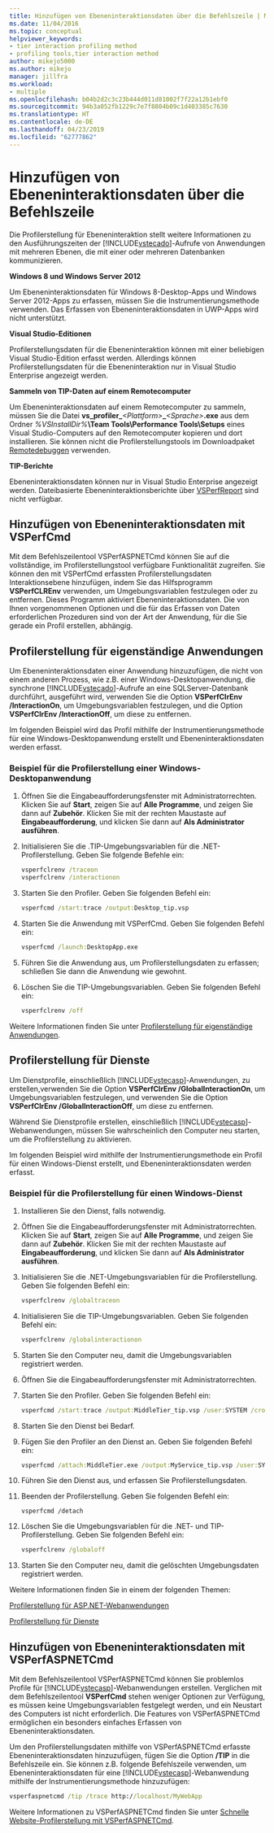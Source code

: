 ```yaml
---
title: Hinzufügen von Ebeneninteraktionsdaten über die Befehlszeile | Microsoft-Dokumentation
ms.date: 11/04/2016
ms.topic: conceptual
helpviewer_keywords:
- tier interaction profiling method
- profiling tools,tier interaction method
author: mikejo5000
ms.author: mikejo
manager: jillfra
ms.workload:
- multiple
ms.openlocfilehash: b04b2d2c3c23b444d011d81002f7f22a12b1ebf0
ms.sourcegitcommit: 94b3a052fb1229c7e7f8804b09c1d403385c7630
ms.translationtype: HT
ms.contentlocale: de-DE
ms.lasthandoff: 04/23/2019
ms.locfileid: "62777862"
---
```

# <a name="add-tier-interaction-data-from-the-command-line"></a>Hinzufügen von Ebeneninteraktionsdaten über die Befehlszeile

Die Profilerstellung für Ebeneninteraktion stellt weitere Informationen zu den Ausführungszeiten der [!INCLUDE[vstecado](../data-tools/includes/vstecado_md.md)]-Aufrufe von Anwendungen mit mehreren Ebenen, die mit einer oder mehreren Datenbanken kommunizieren.

**Windows 8 und Windows Server 2012**

Um Ebeneninteraktionsdaten für Windows 8-Desktop-Apps und Windows Server 2012-Apps zu erfassen, müssen Sie die Instrumentierungsmethode verwenden. Das Erfassen von Ebeneninteraktionsdaten in UWP-Apps wird nicht unterstützt.

**Visual Studio-Editionen**

Profilerstellungsdaten für die Ebeneninteraktion können mit einer beliebigen Visual Studio-Edition erfasst werden. Allerdings können Profilerstellungsdaten für die Ebeneninteraktion nur in Visual Studio Enterprise angezeigt werden.

**Sammeln von TIP-Daten auf einem Remotecomputer**

Um Ebeneninteraktionsdaten auf einem Remotecomputer zu sammeln, müssen Sie die Datei **vs_profiler\_**_\<Plattform>_**\_**_\<Sprache>_**.exe** aus dem Ordner _%VSInstallDir%_**\Team Tools\Performance Tools\Setups** eines Visual Studio-Computers auf den Remotecomputer kopieren und dort installieren. Sie können nicht die Profilerstellungstools im Downloadpaket [Remotedebuggen](../debugger/remote-debugging.md) verwenden.

**TIP-Berichte**

Ebeneninteraktionsdaten können nur in Visual Studio Enterprise angezeigt werden. Dateibasierte Ebeneninteraktionsberichte über [VSPerfReport](../profiling/vsperfreport.md) sind nicht verfügbar.

## <a name="add-tier-interaction-data-with-vsperfcmd"></a>Hinzufügen von Ebeneninteraktionsdaten mit VSPerfCmd

Mit dem Befehlszeilentool VSPerfASPNETCmd können Sie auf die vollständige, im Profilerstellungstool verfügbare Funktionalität zugreifen. Sie können den mit VSPerfCmd erfassten Profilerstellungsdaten Interaktionsebene hinzufügen, indem Sie das Hilfsprogramm **VSPerfCLREnv** verwenden, um Umgebungsvariablen festzulegen oder zu entfernen. Dieses Programm aktiviert Ebeneninteraktionsdaten. Die von Ihnen vorgenommenen Optionen und die für das Erfassen von Daten erforderlichen Prozeduren sind von der Art der Anwendung, für die Sie gerade ein Profil erstellen, abhängig.

## <a name="profile-stand-alone-applications"></a>Profilerstellung für eigenständige Anwendungen

Um Ebeneninteraktionsdaten einer Anwendung hinzuzufügen, die nicht von einem anderen Prozess, wie z.B. einer Windows-Desktopanwendung, die synchrone [!INCLUDE[vstecado](../data-tools/includes/vstecado_md.md)]-Aufrufe an eine SQLServer-Datenbank durchführt, ausgeführt wird, verwenden Sie die Option **VSPerfClrEnv /InteractionOn**, um Umgebungsvariablen festzulegen, und die Option **VSPerfClrEnv /InteractionOff**, um diese zu entfernen.

Im folgenden Beispiel wird das Profil mithilfe der Instrumentierungsmethode für eine Windows-Desktopanwendung erstellt und Ebeneninteraktionsdaten werden erfasst.

### <a name="profile-a-windows-desktop-application-example"></a>Beispiel für die Profilerstellung einer Windows-Desktopanwendung

1. Öffnen Sie die Eingabeaufforderungsfenster mit Administratorrechten. Klicken Sie auf **Start**, zeigen Sie auf **Alle Programme**, und zeigen Sie dann auf **Zubehör**. Klicken Sie mit der rechten Maustaste auf **Eingabeaufforderung**, und klicken Sie dann auf **Als Administrator ausführen**.

2. Initialisieren Sie die .TIP-Umgebungsvariablen für die .NET-Profilerstellung. Geben Sie folgende Befehle ein:

    ```cmd
    vsperfclrenv /traceon
    vsperfclrenv /interactionon
    ```

3. Starten Sie den Profiler. Geben Sie folgenden Befehl ein:

    ```cmd
    vsperfcmd /start:trace /output:Desktop_tip.vsp
    ```

4. Starten Sie die Anwendung mit VSPerfCmd. Geben Sie folgenden Befehl ein:

    ```cmd
    vsperfcmd /launch:DesktopApp.exe
    ```

5. Führen Sie die Anwendung aus, um Profilerstellungsdaten zu erfassen; schließen Sie dann die Anwendung wie gewohnt.

6. Löschen Sie die TIP-Umgebungsvariablen. Geben Sie folgenden Befehl ein:

    ```cmd
    vsperfclrenv /off
    ```

Weitere Informationen finden Sie unter [Profilerstellung für eigenständige Anwendungen](../profiling/command-line-profiling-of-stand-alone-applications.md).

## <a name="profile-services"></a>Profilerstellung für Dienste

Um Dienstprofile, einschließlich [!INCLUDE[vstecasp](../code-quality/includes/vstecasp_md.md)]-Anwendungen, zu erstellen,verwenden Sie die Option **VSPerfClrEnv /GlobalInteractionOn**, um Umgebungsvariablen festzulegen, und verwenden Sie die Option **VSPerfClrEnv /GlobalInteractionOff**, um diese zu entfernen.

Während Sie Dienstprofile erstellen, einschließlich [!INCLUDE[vstecasp](../code-quality/includes/vstecasp_md.md)]-Webanwendungen, müssen Sie wahrscheinlich den Computer neu starten, um die Profilerstellung zu aktivieren.

Im folgenden Beispiel wird mithilfe der Instrumentierungsmethode ein Profil für einen Windows-Dienst erstellt, und Ebeneninteraktionsdaten werden erfasst.

### <a name="profile-a-windows-service-example"></a>Beispiel für die Profilerstellung für einen Windows-Dienst

1. Installieren Sie den Dienst, falls notwendig.

2. Öffnen Sie die Eingabeaufforderungsfenster mit Administratorrechten. Klicken Sie auf **Start**, zeigen Sie auf **Alle Programme**, und zeigen Sie dann auf **Zubehör**. Klicken Sie mit der rechten Maustaste auf **Eingabeaufforderung**, und klicken Sie dann auf **Als Administrator ausführen**.

3. Initialisieren Sie die .NET-Umgebungsvariablen für die Profilerstellung. Geben Sie folgenden Befehl ein:

    ```cmd
    vsperfclrenv /globaltraceon
    ```

4. Initialisieren Sie die TIP-Umgebungsvariablen. Geben Sie folgenden Befehl ein:

    ```cmd
    vsperfclrenv /globalinteractionon
    ```

5. Starten Sie den Computer neu, damit die Umgebungsvariablen registriert werden.

6. Öffnen Sie die Eingabeaufforderungsfenster mit Administratorrechten.

7. Starten Sie den Profiler. Geben Sie folgenden Befehl ein:

    ```cmd
    vsperfcmd /start:trace /output:MiddleTier_tip.vsp /user:SYSTEM /crosssession
    ```

8. Starten Sie den Dienst bei Bedarf.

9. Fügen Sie den Profiler an den Dienst an. Geben Sie folgenden Befehl ein:

    ```cmd
    vsperfcmd /attach:MiddleTier.exe /output:MyService_tip.vsp /user:SYSTEM /crosssession
    ```

10. Führen Sie den Dienst aus, und erfassen Sie Profilerstellungsdaten.

11. Beenden der Profilerstellung. Geben Sie folgenden Befehl ein:

     `vsperfcmd /detach`

12. Löschen Sie die Umgebungsvariablen für die .NET- und TIP-Profilerstellung. Geben Sie folgenden Befehl ein:

    ```cmd
    vsperfclrenv /globaloff
    ```

13. Starten Sie den Computer neu, damit die gelöschten Umgebungsdaten registriert werden.

Weitere Informationen finden Sie in einem der folgenden Themen:

[Profilerstellung für ASP.NET-Webanwendungen](../profiling/command-line-profiling-of-aspnet-web-applications.md)

[Profilerstellung für Dienste](../profiling/command-line-profiling-of-services.md)

## <a name="add-tier-interaction-data-with-vsperfaspnetcmd"></a>Hinzufügen von Ebeneninteraktionsdaten mit VSPerfASPNETCmd

Mit dem Befehlszeilentool VSPerfASPNETCmd können Sie problemlos Profile für [!INCLUDE[vstecasp](../code-quality/includes/vstecasp_md.md)]-Webanwendungen erstellen. Verglichen mit dem Befehlszeilentool **VSPerfCmd** stehen weniger Optionen zur Verfügung, es müssen keine Umgebungsvariablen festgelegt werden, und ein Neustart des Computers ist nicht erforderlich. Die Features von VSPerfASPNETCmd ermöglichen ein besonders einfaches Erfassen von Ebeneninteraktionsdaten.

Um den Profilerstellungsdaten mithilfe von VSPerfASPNETCmd erfasste Ebeneninteraktionsdaten hinzuzufügen, fügen Sie die Option **/TIP** in die Befehlszeile ein. Sie können z.B. folgende Befehlszeile verwenden, um Ebeneninteraktionsdaten für eine [!INCLUDE[vstecasp](../code-quality/includes/vstecasp_md.md)]-Webanwendung mithilfe der Instrumentierungsmethode hinzuzufügen:

```cmd
vsperfaspnetcmd /tip /trace http://localhost/MyWebApp
```

Weitere Informationen zu VSPerfASPNETCmd finden Sie unter [Schnelle Website-Profilerstellung mit VSPerfASPNETCmd](../profiling/rapid-web-site-profiling-with-vsperfaspnetcmd.md).
